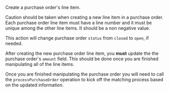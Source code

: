Create a purchase order's line item.

Caution should be taken when creating a new line item in a purchase order. Each
purchase order line item must have a line number and it must be unique among the
other line items. It should be a non negative value.

This action will change purchase order `status` from `closed` to `open`, if needed.

After creating the new purchase order line item, you **must** update the the
purchase order's `amount` field. This should be done once you are finished
manipulating all of the line items.

Once you are finished manipulating the purchase order you will need to call
the `processPurchaseOrder` operation to kick off the matching process based on
the updated information.
